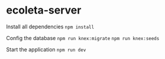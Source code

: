 # ecoleta-server

Install all dependencies
```npm install```

Config the database
```npm run knex:migrate```
```npm run knex:seeds```

Start the application
```npm run dev```
